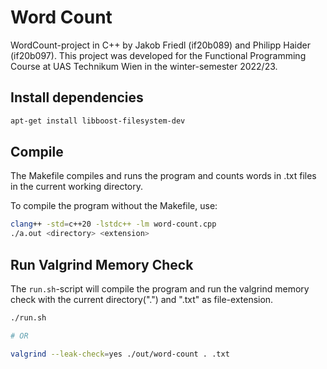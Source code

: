 # Word Count

WordCount-project in C++ by Jakob Friedl (if20b089) and Philipp Haider (if20b097). This project was developed for the Functional Programming Course at UAS Technikum Wien in the winter-semester 2022/23. 

## Install dependencies
```bash
apt-get install libboost-filesystem-dev
```

## Compile

The Makefile compiles and runs the program and counts words in .txt files in the current working directory.

To compile the program without the Makefile, use:

```sh
clang++ -std=c++20 -lstdc++ -lm word-count.cpp 
./a.out <directory> <extension>
```

## Run Valgrind Memory Check

The `run.sh`-script will compile the program and run the valgrind memory check with the current directory(".") and ".txt" as file-extension.

```sh
./run.sh

# OR 

valgrind --leak-check=yes ./out/word-count . .txt
```
